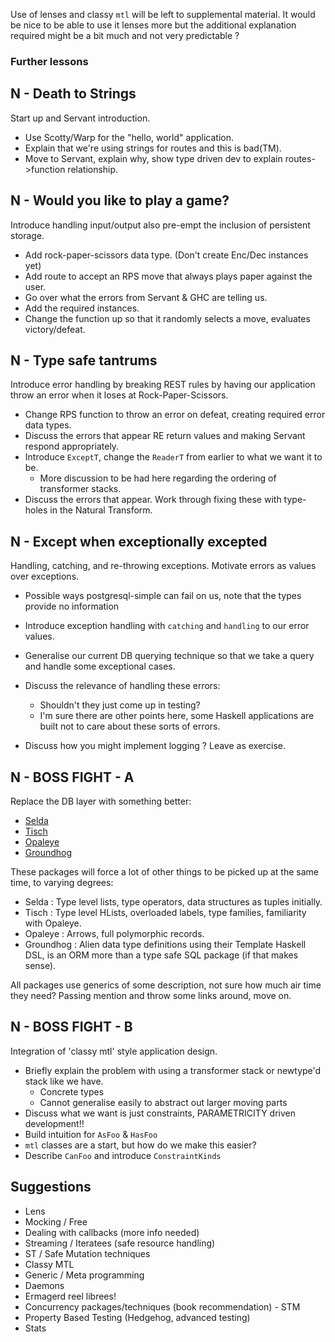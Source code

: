 Use of lenses and classy `mtl` will be left to supplemental material. It would
be nice to be able to use it lenses more but the additional explanation required
might be a bit much and not very predictable ?

### Further lessons

N - Death to Strings
---
Start up and Servant introduction.

* Use Scotty/Warp for the "hello, world" application.
* Explain that we're using strings for routes and this is bad(TM).
* Move to Servant, explain why, show type driven dev to explain routes->function relationship.

N - Would you like to play a game?
---
Introduce handling input/output also pre-empt the inclusion of persistent storage.

* Add rock-paper-scissors data type. (Don't create Enc/Dec instances yet)
* Add route to accept an RPS move that always plays paper against the user.
* Go over what the errors from Servant & GHC are telling us.
* Add the required instances.
* Change the function up so that it randomly selects a move, evaluates victory/defeat.

N - Type safe tantrums
---
Introduce error handling by breaking REST rules by having our application throw
an error when it loses at Rock-Paper-Scissors.

* Change RPS function to throw an error on defeat, creating required error data types.
* Discuss the errors that appear RE return values and making Servant respond appropriately.
* Introduce `ExceptT`, change the `ReaderT` from earlier to what we want it to be.
  * More discussion to be had here regarding the ordering of transformer stacks.
* Discuss the errors that appear. Work through fixing these with type-holes in the Natural Transform.

N - Except when exceptionally excepted
---
Handling, catching, and re-throwing exceptions. Motivate errors as values over exceptions.

* Possible ways postgresql-simple can fail on us, note that the types provide no information
* Introduce exception handling with `catching` and `handling` to our error values.
* Generalise our current DB querying technique so that we take a query and
  handle some exceptional cases.
* Discuss the relevance of handling these errors:
  * Shouldn't they just come up in testing?
  * I'm sure there are other points here, some Haskell applications are built
    not to care about these sorts of errors.

* Discuss how you might implement logging ? Leave as exercise.

N - BOSS FIGHT - A
---
Replace the DB layer with something better:
- [Selda](https://selda.link/)
- [Tisch](https://github.com/k0001/tisch)
- [Opaleye](https://hackage.haskell.org/package/opaleye)
- [Groundhog](https://github.com/lykahb/groundhog)

These packages will force a lot of other things to be picked up at the same
time, to varying degrees:
- Selda : Type level lists, type operators, data structures as tuples initially.
- Tisch : Type level HLists, overloaded labels, type families, familiarity with Opaleye.
- Opaleye : Arrows, full polymorphic records.
- Groundhog : Alien data type definitions using their Template Haskell DSL, is
  an ORM more than a type safe SQL package (if that makes sense).

All packages use generics of some description, not sure how much air time they
need? Passing mention and throw some links around, move on.

N - BOSS FIGHT - B
---
Integration of 'classy mtl' style application design.

* Briefly explain the problem with using a transformer stack or newtype'd stack
  like we have.
  * Concrete types
  * Cannot generalise easily to abstract out larger moving parts
* Discuss what we want is just constraints, PARAMETRICITY driven development!!
* Build intuition for `AsFoo` & `HasFoo`
* `mtl` classes are a start, but how do we make this easier?
* Describe `CanFoo` and introduce `ConstraintKinds`

## Suggestions

* Lens
* Mocking / Free
* Dealing with callbacks (more info needed)
* Streaming / Iteratees (safe resource handling)
* ST / Safe Mutation techniques
* Classy MTL
* Generic / Meta programming
* Daemons
* Ermagerd reel librees!
* Concurrency packages/techniques (book recommendation) - STM
* Property Based Testing (Hedgehog, advanced testing)
* Stats
